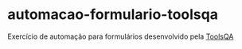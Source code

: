 # automacao-formulario-toolsqa

Exercício de automação para formulários desenvolvido pela [ToolsQA](https://toolsqa.com/)

